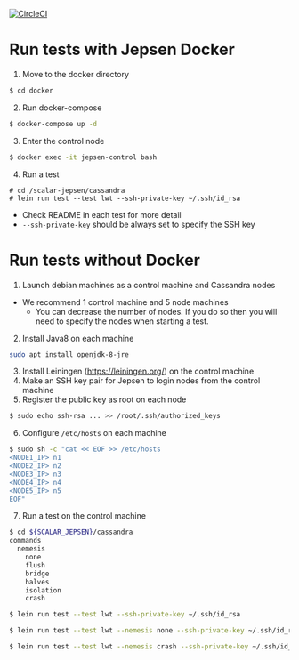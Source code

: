 [![CircleCI](https://circleci.com/gh/scalar-labs/scalar-jepsen/tree/master.svg?style=svg)](https://circleci.com/gh/scalar-labs/scalar-jepsen/tree/master)

# Run tests with Jepsen Docker
1. Move to the docker directory
```sh
$ cd docker
```
2. Run docker-compose
```sh
$ docker-compose up -d
```
3. Enter the control node
```sh
$ docker exec -it jepsen-control bash
```
4. Run a test
```
# cd /scalar-jepsen/cassandra
# lein run test --test lwt --ssh-private-key ~/.ssh/id_rsa
```
  - Check README in each test for more detail
  - `--ssh-private-key` should be always set to specify the SSH key

# Run tests without Docker
1. Launch debian machines as a control machine and Cassandra nodes
  - We recommend 1 control machine and 5 node machines
    - You can decrease the number of nodes. If you do so then you will need to specify the nodes when starting a test.
2. Install Java8 on each machine
```sh
sudo apt install openjdk-8-jre
```

3. Install Leiningen (https://leiningen.org/) on the control machine
4. Make an SSH key pair for Jepsen to login nodes from the control machine
5. Register the public key as root on each node

```sh
$ sudo echo ssh-rsa ... >> /root/.ssh/authorized_keys
```

6. Configure `/etc/hosts` on each machine

```sh
$ sudo sh -c "cat << EOF >> /etc/hosts
<NODE1_IP> n1
<NODE2_IP> n2
<NODE3_IP> n3
<NODE4_IP> n4
<NODE5_IP> n5
EOF"
```

7. Run a test on the control machine

```sh
$ cd ${SCALAR_JEPSEN}/cassandra
commands
  nemesis
    none
    flush
    bridge
    halves
    isolation
    crash

$ lein run test --test lwt --ssh-private-key ~/.ssh/id_rsa

$ lein run test --test lwt --nemesis none --ssh-private-key ~/.ssh/id_rsa

$ lein run test --test lwt --nemesis crash --ssh-private-key ~/.ssh/id_rsa
```
